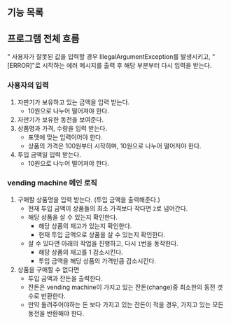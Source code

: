## 기능 목록

## 프로그램 전체 흐름

" 사용자가 잘못된 값을 입력할 경우 IllegalArgumentException를 발생시키고,
"[ERROR]"로 시작하는 에러 메시지를 출력 후 해당 부분부터 다시 입력을 받는다.

### 사용자의 입력

1. 자판기가 보유하고 있는 금액을 입력 받는다.
    - 10원으로 나누어 떨어져야 한다.
2. 자판기가 보유한 동전을 보여준다.
3. 상품명과 가격, 수량을 입력 받는다.
    - 포맷에 맞는 입력이어야 한다.
    - 상품의 가격은 100원부터 시작하며, 10원으로 나누어 떨어저야 한다.
4. 투입 금액일 입력 받는다.
    - 10원으로 나누어 떨어져야 한다.

### vending machine 메인 로직

1. 구매할 상품명을 입력 받는다. (투입 금액을 출력해준다.)
    - 현재 투입 금액이 상품들의 최소 가격보다 작다면 `2`로 넘어간다.
    - 해당 상품을 살 수 있는지 확인한다.
        - 해당 상품의 재고가 있는지 확인한다.
        - 현재 투입 금액으로 상품을 살 수 있는지 확인한다.
    - 살 수 있다면 아래의 작업을 진행하고, 다시 `1`번을 동작한다.
        - 해당 상품의 재고를 1 감소시킨다.
        - 투입 금액을 해당 상품의 가격만큼 감소시킨다.
2. 상품을 구매할 수 없다면
    - 투입 금액과 잔돈을 출력한다.
    - 잔돈은 vending machine이 가지고 있는 잔돈(change)중 최소한의 동전 갯수로 반환한다.
    - 만약 돌려주어야하는 돈 보다 가지고 있는 잔돈이 적을 경우, 가지고 있는 모든 동전을 반환해야 한다.
